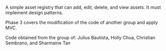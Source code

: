 A simple asset registry that can add, edit, delete, and view assets. It must implement design patterns.

Phase 3 covers the modification of the code of another group and apply MVC.

Code obtained from the group of:
Julius Bautista, Holly Chua, Christian Sembrano, and Sharmaine Tan